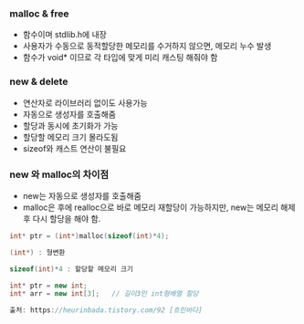 ### malloc & free

- 함수이며 stdlib.h에 내장
- 사용자가 수동으로 동적할당한 메모리를 수거하지 않으면, 메모리 누수 발생
- 함수가 void* 이므로 각 타입에 맞게 미리 캐스팅 해줘야 함

### new & delete

- 연산자로 라이브러리 없이도 사용가능
- 자동으로 생성자를 호출해줌
- 할당과 동시에 초기화가 가능
- 할당할 메모리 크기 몰라도됨
- sizeof와 캐스트 연산이 불필요

### new 와 malloc의 차이점

- new는 자동으로 생성자를 호출해줌
- malloc은 후에 realloc으로 바로 메모리 재할당이 가능하지만, new는 메모리 해제후 다시 할당을 해야 함.

```cpp
int* ptr = (int*)malloc(sizeof(int)*4);

(int*) : 형변환

sizeof(int)*4 : 할당할 메모리 크기

int* ptr = new int;
int* arr = new int[3];   // 길이3인 int형배열 할당

출처: https://heurinbada.tistory.com/92 [흐린바다]
```
